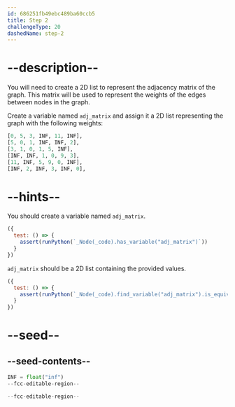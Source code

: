 ```yaml
---
id: 686251fb49ebc489ba60ccb5
title: Step 2
challengeType: 20
dashedName: step-2
---
```


# --description--

You will need to create a 2D list to represent the adjacency matrix of the graph. This matrix will be used to represent the weights of the edges between nodes in the graph.

Create a variable named `adj_matrix` and assign it a 2D list representing the graph with the following weights:

```py
[0, 5, 3, INF, 11, INF],
[5, 0, 1, INF, INF, 2],
[3, 1, 0, 1, 5, INF],
[INF, INF, 1, 0, 9, 3],
[11, INF, 5, 9, 0, INF],
[INF, 2, INF, 3, INF, 0],
```

# --hints--

You should create a variable named `adj_matrix`.

```js
({
  test: () => {
    assert(runPython(`_Node(_code).has_variable("adj_matrix")`))
  }
})
```

`adj_matrix` should be a 2D list containing the provided values.

```js
({
  test: () => {
    assert(runPython(`_Node(_code).find_variable("adj_matrix").is_equivalent("adj_matrix = [[0, 5, 3, INF, 11, INF], [5, 0, 1, INF, INF, 2], [3, 1, 0, 1, 5, INF], [INF, INF, 1, 0, 9, 3], [11, INF, 5, 9, 0, INF], [INF, 2, INF, 3, INF, 0]]")`))
  }
})
```

# --seed--

## --seed-contents--

```py
INF = float("inf")
--fcc-editable-region--

--fcc-editable-region--
```
